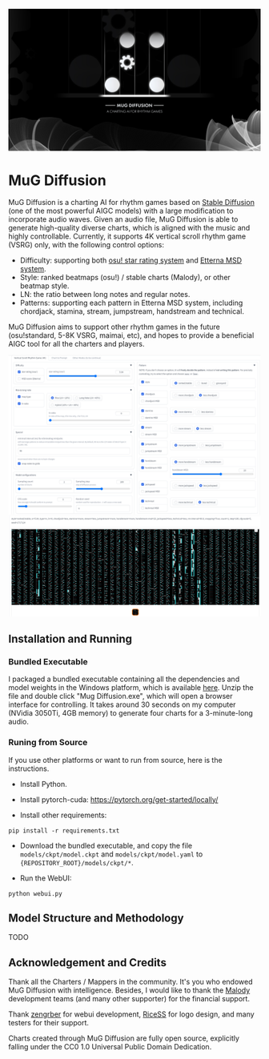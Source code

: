 ![](asset/bg.jpg)

# MuG Diffusion

MuG Diffusion is a charting AI for rhythm games based on [Stable Diffusion](https://github.com/CompVis/latent-diffusion/) (one of the most powerful AIGC models) with a large modification to incorporate audio waves. Given an audio file, MuG Diffusion is able to generate high-quality diverse charts, which is aligned with the music and highly controllable. Currently, it supports 4K vertical scroll rhythm game (VSRG) only, with the following control options:

- Difficulty: supporting both [osu! star rating system](https://osu.ppy.sh/wiki/en/Beatmap/Star_rating) and [Etterna MSD system](https://etternaonline.com/).
- Style: ranked beatmaps (osu!) / stable charts (Malody), or other beatmap style. 
- LN: the ratio between long notes and regular notes.
- Patterns: supporting each pattern in Etterna MSD system, including chordjack, stamina, stream, jumpstream, handstream and technical.

MuG Diffusion aims to support other rhythm games in the future (osu!standard, 5-8K VSRG, maimai, etc), and hopes to provide a beneficial AIGC tool for all the charters and players.

![](asset/screenshot1.png)
![](asset/screenshot2.png)

## Installation and Running

### Bundled Executable

I packaged a bundled executable containing all the dependencies and model weights in the Windows platform, which is available [here](https://mug-diffusion-1305818561.cos.ap-nanjing.myqcloud.com/MugDiffusion.zip). Unzip the file and double click "Mug Diffusion.exe", which will open a browser interface for controlling. It takes around 30 seconds on my computer (NVidia 3050Ti, 4GB memory) to generate four charts for a 3-minute-long audio.


### Runing from Source

If you use other platforms or want to run from source, here is the instructions.

- Install Python.

- Install pytorch-cuda: https://pytorch.org/get-started/locally/

- Install other requirements:

```commandline
pip install -r requirements.txt
```

- Download the bundled executable, and copy the file `models/ckpt/model.ckpt` and `models/ckpt/model.yaml` to `{REPOSITORY_ROOT}/models/ckpt/*`.

- Run the WebUI:

```commandline
python webui.py
```

## Model Structure and Methodology

TODO

## Acknowledgement and Credits

Thank all the Charters / Mappers in the community. It's you who endowed MuG Diffusion with intelligence. Besides, I would like to thank the [Malody](https://m.mugzone.net/) development teams (and many other supporter) for the financial support.

Thank [zengrber](https://github.com/zengrber) for webui development, [RiceSS](https://osu.ppy.sh/users/8271436) for logo design, and many testers for their support. 

Charts created through MuG Diffusion are fully open source, explicitly falling under the CC0 1.0 Universal Public Domain Dedication.
